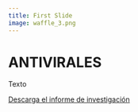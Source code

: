 ```yaml
---
title: First Slide
image: waffle_3.png
---
```


# ANTIVIRALES

Texto

<a class="btn btn-secondary" href="https://poderlatam.org/wp-content/uploads/2023/06/tratamientos_covid.pdf" target="_blank">Descarga el informe de investigación</a>
<br>
